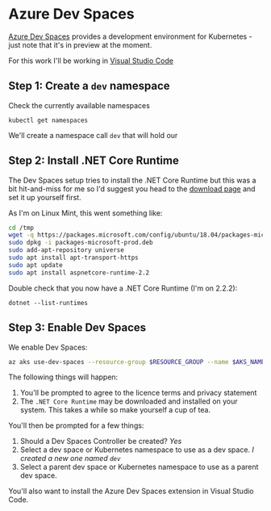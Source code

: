 # Azure Dev Spaces

[Azure Dev Spaces](https://docs.microsoft.com/en-us/azure/dev-spaces/) provides a development
environment for Kubernetes - just note that it's in preview at the moment.

For this work I'll be working in [Visual Studio Code](https://code.visualstudio.com/)

## Step 1: Create a `dev` namespace

Check the currently available namespaces

    kubectl get namespaces

We'll create a namespace call `dev` that will hold our 

## Step 2: Install .NET Core Runtime

The Dev Spaces setup tries to install the .NET Core Runtime but this was a bit hit-and-miss for me so 
I'd suggest you head to the [download page](https://dotnet.microsoft.com/download/dotnet-core/2.2) 
and set it up yourself first.

As I'm on Linux Mint, this went something like:

```bash
cd /tmp
wget -q https://packages.microsoft.com/config/ubuntu/18.04/packages-microsoft-prod.deb
sudo dpkg -i packages-microsoft-prod.deb
sudo add-apt-repository universe
sudo apt install apt-transport-https
sudo apt update
sudo apt install aspnetcore-runtime-2.2
```

Double check that you now have a .NET Core Runtime (I'm on 2.2.2):

    dotnet --list-runtimes

## Step 3: Enable Dev Spaces

We enable Dev Spaces:

```bash
az aks use-dev-spaces --resource-group $RESOURCE_GROUP --name $AKS_NAME
```

The following things will happen:

1. You'll be prompted to agree to the licence terms and privacy statement 
1. The `.NET Core Runtime` may be downloaded and installed on your system. This takes a while so make yourself a cup of tea.

You'll then be prompted for a few things:

1. Should a Dev Spaces Controller be created? _Yes_
1. Select a dev space or Kubernetes namespace to use as a dev space. _I created a new one named `dev`_
1. Select a parent dev space or Kubernetes namespace to use as a parent dev space.

You'll also want to install the Azure Dev Spaces extension in Visual Studio Code.

